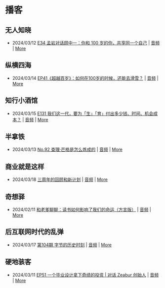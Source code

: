 # 播客

## 无人知晓
- 2024/03/12 [E34 孟岩对话顾中一：你和 100 岁的你，共享同一个自己](https://www.xiaoyuzhoufm.com/episode/65effcb5421188fe6adc9f41) | [音频](https://dts-api.xiaoyuzhoufm.com/track/611719d3cb0b82e1df0ad29e/65effcb5421188fe6adc9f41/media.xyzcdn.net/lmrDHW9ykqTLnzJhhyFDBFdUQ27Z.m4a) | [More](channels/%E6%97%A0%E4%BA%BA%E7%9F%A5%E6%99%93.md)

## 纵横四海
- 2024/03/14 [EP41《超越百岁》：如何在100岁的时候，还能去滑雪？](https://www.ximalaya.com/sound/714108095) | [音频](https://audio.xmcdn.com/storages/99b1-audiofreehighqps/0C/1E/GKwRIasJyJLLCM1d6gK3cBCP.m4a) | [More](channels/%E7%BA%B5%E6%A8%AA%E5%9B%9B%E6%B5%B7.md)

## 知行小酒馆
- 2024/03/15 [E131 我们这一代，要为「生」「育」付出多少钱、时间、机会成本？](https://www.xiaoyuzhoufm.com/episode/65f3bb1b696bd9a8794ec777) | [音频](https://dts-api.xiaoyuzhoufm.com/track/6013f9f58e2f7ee375cf4216/65f3bb1b696bd9a8794ec777/media.xyzcdn.net/lhc0cWnxKZr73oAGopD_CBOjCl6A.m4a) | [More](channels/%E7%9F%A5%E8%A1%8C%E5%B0%8F%E9%85%92%E9%A6%86.md)

## 半拿铁
- 2024/03/13 [No.92 查理·芒格是怎么炼成的](https://www.ximalaya.com/sound/713744710) | [音频](https://dl.wavpub.com/item/227_31598203_6256.m4a) | [More](channels/%E5%8D%8A%E6%8B%BF%E9%93%81.md)

## 商业就是这样
- 2024/03/18 [三周年的回顾和新计划](https://www.ximalaya.com/sound/715349949) | [音频](https://audio.xmcdn.com/storages/9fea-audiofreehighqps/AA/4A/GKwRIMAJzX8lAAXhZAK5Rs3p-aacv2-48K.m4a) | [More](channels/%E5%95%86%E4%B8%9A%E5%B0%B1%E6%98%AF%E8%BF%99%E6%A0%B7.md)

## 奇想驿
- 2024/02/11 [和老爹聊聊：读书如何影响了我们的命运（方言版）](https://www.xiaoyuzhoufm.com/episode/65c839a90bef6c2074d27174) | [音频](https://dts-api.xiaoyuzhoufm.com/track/6034daea97755b8fc9c66480/65c839a90bef6c2074d27174/media.xyzcdn.net/ljFv7ZFgmiyNZuNiYLWTh8I-KQ6F.m4a) | [More](channels/%E5%A5%87%E6%83%B3%E9%A9%BF.md)

## 后互联网时代的乱弹
- 2024/03/17 [第104期 字节的历史时刻](https://hosting.wavpub.cn/pie/ep104/) | [音频](https://tk.wavpub.com/WPDL_DZGEtUuYgtYmuJWqXgpfuaDdUANWwmxureCAbdMhXsgxkQkavyKKBLqEEG-65.mp3) | [More](channels/%E5%90%8E%E4%BA%92%E8%81%94%E7%BD%91%E6%97%B6%E4%BB%A3%E7%9A%84%E4%B9%B1%E5%BC%B9.md)

## 硬地骇客
- 2024/03/11 [EP51 一个毕业设计拿下奇绩的投资 | 对话 Zeabur 创始人](https://www.xiaoyuzhoufm.com/episode/65ef09708e6f71a5b75bcf82) | [音频](https://dts-api.xiaoyuzhoufm.com/track/640ee2438be5d40013fe4a87/65ef09708e6f71a5b75bcf82/media.xyzcdn.net/lusybgrIucWtsEQbAs3l2prvfq94.m4a) | [More](channels/%E7%A1%AC%E5%9C%B0%E9%AA%87%E5%AE%A2.md)

